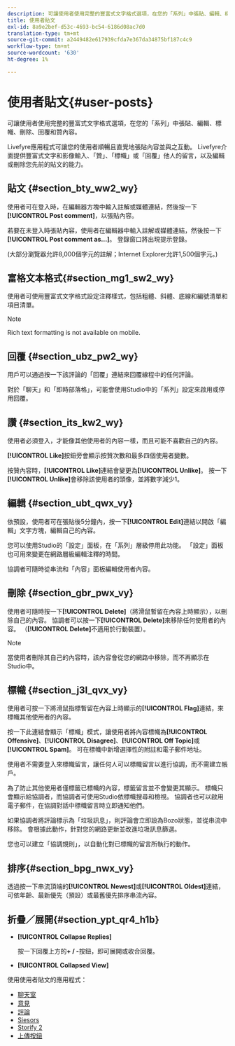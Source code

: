 ```yaml
---
description: 可讓使用者使用完整的豐富式文字格式選項，在您的「系列」中張貼、編輯、標幟、刪除、回覆和贊內容。
title: 使用者貼文
exl-id: 8a9e2bef-d53c-4693-bc54-6186d08ac7d0
translation-type: tm+mt
source-git-commit: a2449482e617939cfda7e367da34875bf187c4c9
workflow-type: tm+mt
source-wordcount: '630'
ht-degree: 1%

---
```


# 使用者貼文{#user-posts}

可讓使用者使用完整的豐富式文字格式選項，在您的「系列」中張貼、編輯、標幟、刪除、回覆和贊內容。

Livefyre應用程式可讓您的使用者順暢且直覺地張貼內容並與之互動。 Livefyre介面提供豐富式文字和影像輸入、「贊」、「標幟」或「回覆」他人的留言，以及編輯或刪除您先前的貼文的能力。

## 貼文 {#section_bty_ww2_wy}

使用者可在登入時，在編輯器方塊中輸入註解或媒體連結，然後按一下&#x200B;**[!UICONTROL Post comment]**，以張貼內容。

若要在未登入時張貼內容，使用者在編輯器中輸入註解或媒體連結，然後按一下&#x200B;**[!UICONTROL Post comment as…]**。 登錄窗口將出現提示登錄。

(大部分瀏覽器允許8,000個字元的註解；Internet Explorer允許1,500個字元。)

## 富格文本格式{#section_mg1_sw2_wy}

使用者可使用豐富式文字格式設定注釋樣式，包括粗體、斜體、底線和編號清單和項目清單。

>[!NOTE]
>
>Rich text formatting is not available on mobile.

## 回覆 {#section_ubz_pw2_wy}

用戶可以通過按一下該評論的「回覆」連結來回覆線程中的任何評論。

對於「聊天」和「即時部落格」，可能會使用Studio中的「系列」設定來啟用或停用回覆。

## 讚 {#section_its_kw2_wy}

使用者必須登入，才能像其他使用者的內容一樣，而且可能不喜歡自己的內容。

**[!UICONTROL Like]**&#x200B;按鈕旁會顯示按贊次數和最多四個使用者變數。

按贊內容時，**[!UICONTROL Like]**&#x200B;連結會變更為&#x200B;**[!UICONTROL Unlike]**。 按一下&#x200B;**[!UICONTROL Unlike]**&#x200B;會移除該使用者的頭像，並將數字減少1。

## 編輯 {#section_ubt_qwx_vy}

依預設，使用者可在張貼後5分鐘內，按一下&#x200B;**[!UICONTROL Edit]**&#x200B;連結以開啟「編輯」文字方塊，編輯自己的內容。

您可以使用Studio的「設定」面板，在「系列」層級停用此功能。 「設定」面板也可用來變更在網路層級編輯注釋的時間。

協調者可隨時從串流和「內容」面板編輯使用者內容。

## 刪除 {#section_gbr_pwx_vy}

使用者可隨時按一下&#x200B;**[!UICONTROL Delete]**（將滑鼠暫留在內容上時顯示），以刪除自己的內容。 協調者可以按一下&#x200B;**[!UICONTROL Delete]**&#x200B;來移除任何使用者的內容。 （**[!UICONTROL Delete]**&#x200B;不適用於行動裝置）。

>[!NOTE]
>
>當使用者刪除其自己的內容時，該內容會從您的網路中移除，而不再顯示在Studio中。

## 標幟 {#section_j3l_qvx_vy}

使用者可按一下將滑鼠指標暫留在內容上時顯示的&#x200B;**[!UICONTROL Flag]**&#x200B;連結，來標幟其他使用者的內容。

按一下此連結會顯示「標幟」模式，讓使用者將內容標幟為&#x200B;**[!UICONTROL Offensive]**、**[!UICONTROL Disagree]**、**[!UICONTROL Off Topic]**&#x200B;或&#x200B;**[!UICONTROL Spam]**。 可在標幟中新增選擇性的附註和電子郵件地址。

使用者不需要登入來標幟留言，讓任何人可以標幟留言以進行協調，而不需建立帳戶。

為了防止其他使用者僅標籤已標幟的內容，標籤留言並不會變更其顯示。 標幟只會顯示給協調者，而協調者可使用Studio依標幟搜尋和檢視。 協調者也可以啟用電子郵件，在協調對話中標幟留言時立即通知他們。

如果協調者將評論標示為「垃圾訊息」，則評論會立即設為Bozo狀態，並從串流中移除。 會根據此動作，針對您的網路更新並改進垃圾訊息篩選。

您也可以建立「協調規則」，以自動化對已標幟的留言所執行的動作。

## 排序{#section_bpg_nwx_vy}

透過按一下串流頂端的&#x200B;**[!UICONTROL Newest]**&#x200B;或&#x200B;**[!UICONTROL Oldest]**&#x200B;連結，可依年齡、最新優先（預設）或最舊優先排序串流內容。

## 折疊／展開{#section_ypt_qr4_h1b}

* **[!UICONTROL Collapse Replies]**

   按一下回覆上方的&#x200B;**+ / -**&#x200B;按鈕，即可展開或收合回覆。

* **[!UICONTROL Collapsed View]**



使用使用者貼文的應用程式：

* [聊天室](/help/using/c-about-apps/c-chat-app/c-chat-app.md#c_chat_app)
* [意見](/help/using/c-about-apps/c-comments/c-comments.md)
* [評論](/help/using/c-about-apps/c-reviews-app/c-reviews-app.md#c_reviews_app)
* [Siesors](/help/using/c-about-apps/c-sidenotes-app/c-sidenotes-app.md#c_sidenotes_app)
* [Storify 2](/help/using/c-about-apps/c-storify2/c-storify2.md#c_storify2)
* [上傳按鈕](/help/using/c-about-apps/c-upload-button-app/c-upload-button-app.md#c_upload_button_app)

